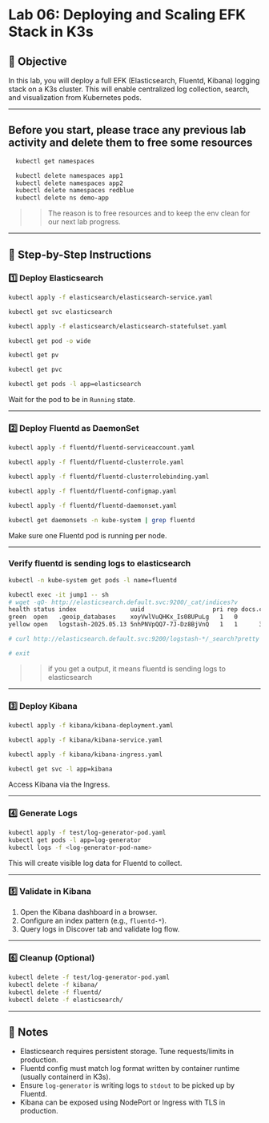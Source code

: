 # Lab 06: Deploying and Scaling EFK Stack in K3s

## 🎯 Objective

In this lab, you will deploy a full EFK (Elasticsearch, Fluentd, Kibana) logging stack on a K3s cluster. This will enable centralized log collection, search, and visualization from Kubernetes pods.

---

## Before you start, please trace any previous lab activity and delete them to free some resources

```sh 
  kubectl get namespaces
```
```sh 
  kubectl delete namespaces app1
  kubectl delete namespaces app2
  kubectl delete namespaces redblue
  kubectl delete ns demo-app
```
>> The reason is to free resources and to keep the env clean for our next lab progress. 


---

## 🧩 Step-by-Step Instructions

### 1️⃣ Deploy Elasticsearch

```sh
kubectl apply -f elasticsearch/elasticsearch-service.yaml

kubectl get svc elasticsearch
```

```sh
kubectl apply -f elasticsearch/elasticsearch-statefulset.yaml

kubectl get pod -o wide

kubectl get pv

kubectl get pvc 
```

```sh 
kubectl get pods -l app=elasticsearch
```

Wait for the pod to be in `Running` state.

---

### 2️⃣ Deploy Fluentd as DaemonSet

```bash
kubectl apply -f fluentd/fluentd-serviceaccount.yaml
```
```sh 
kubectl apply -f fluentd/fluentd-clusterrole.yaml
```
```sh
kubectl apply -f fluentd/fluentd-clusterrolebinding.yaml
```
```sh 
kubectl apply -f fluentd/fluentd-configmap.yaml
```
```bash 
kubectl apply -f fluentd/fluentd-daemonset.yaml
```
```bash 
kubectl get daemonsets -n kube-system | grep fluentd
```

Make sure one Fluentd pod is running per node.

--- 

### Verify fluentd is sending logs to elasticsearch 

```bash 
kubectl -n kube-system get pods -l name=fluentd

```

```bash 
kubectl exec -it jump1 -- sh
# wget -qO- http://elasticsearch.default.svc:9200/_cat/indices?v
health status index               uuid                   pri rep docs.count docs.deleted store.size pri.store.size
green  open   .geoip_databases    xoyVwlVuQHKx_Is08UPuLg   1   0         40            0     37.7mb         37.7mb
yellow open   logstash-2025.05.13 5nhPNVpQQ7-7J-Dz8BjVnQ   1   1      33776            0      4.7mb          4.7mb

# curl http://elasticsearch.default.svc:9200/logstash-*/_search?pretty

# exit 
```
>> if you get a output, it means fluentd is sending logs to elasticsearch 

---

### 3️⃣ Deploy Kibana

```bash
kubectl apply -f kibana/kibana-deployment.yaml
```
```sh 
kubectl apply -f kibana/kibana-service.yaml
```
```sh 
kubectl apply -f kibana/kibana-ingress.yaml
```
```sh 
kubectl get svc -l app=kibana
```

Access Kibana via the Ingress.

---

### 4️⃣ Generate Logs

```bash
kubectl apply -f test/log-generator-pod.yaml
kubectl get pods -l app=log-generator
kubectl logs -f <log-generator-pod-name>
```

This will create visible log data for Fluentd to collect.

---

### 5️⃣ Validate in Kibana

1. Open the Kibana dashboard in a browser.
2. Configure an index pattern (e.g., `fluentd-*`).
3. Query logs in Discover tab and validate log flow.

---

### 6️⃣ Cleanup (Optional)

```bash
kubectl delete -f test/log-generator-pod.yaml
kubectl delete -f kibana/
kubectl delete -f fluentd/
kubectl delete -f elasticsearch/
```

---

## 🧠 Notes

- Elasticsearch requires persistent storage. Tune requests/limits in production.
- Fluentd config must match log format written by container runtime (usually containerd in K3s).
- Ensure `log-generator` is writing logs to `stdout` to be picked up by Fluentd.
- Kibana can be exposed using NodePort or Ingress with TLS in production.


